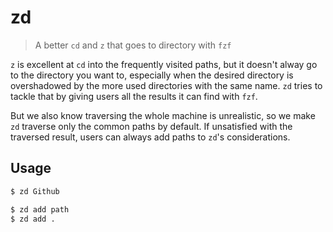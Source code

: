 # zd

> A better `cd` and `z` that goes to directory with `fzf`

`z` is excellent at `cd` into the frequently visited paths, but it doesn't alway go to the directory you want to, especially when the desired directory is overshadowed by the more used directories with the same name. `zd` tries to tackle that by giving users all the results it can find with `fzf`.

But we also know traversing the whole machine is unrealistic, so we make `zd` traverse only the common paths by default. If unsatisfied with the traversed result, users can always add paths to `zd`'s considerations.

## Usage

```bash
$ zd Github
```

```bash
$ zd add path
$ zd add .
```
